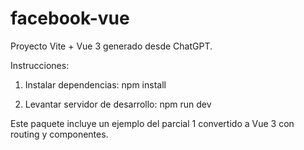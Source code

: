 # facebook-vue

Proyecto Vite + Vue 3 generado desde ChatGPT.

Instrucciones:

1. Instalar dependencias:
   npm install

2. Levantar servidor de desarrollo:
   npm run dev

Este paquete incluye un ejemplo del parcial 1 convertido a Vue 3 con routing y componentes.